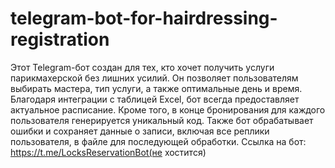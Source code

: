 # telegram-bot-for-hairdressing-registration

Этот Telegram-бот создан для тех, кто хочет получить услуги парикмахерской без лишних усилий. Он позволяет пользователям выбирать мастера, тип услуги, а также оптимальные день и время. Благодаря интеграции с таблицей Excel, бот всегда предоставляет актуальное расписание. Кроме того, в конце бронирования для каждого пользователя генерируется уникальный код. Также бот обрабатывает ошибки и сохраняет данные о записи, включая все реплики пользователя, в файле для последующей обработки. Ссылка на бот: https://t.me/LocksReservationBot(не хостится)
